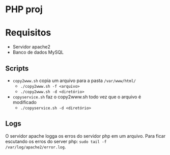 # PHP proj

# Requisitos

- Servidor apache2
- Banco de dados MySQL

## Scripts

- `copy2www.sh` copia um arquivo para a pasta `/var/www/html/`
    - `./copy2www.sh -f <arquivo>`
    - `./copy2www.sh -d <diretório>`
- `copyservice.sh` faz o copy2www.sh todo vez que o arquivo é modificado
    - `./copyservice.sh -d <diretório>`

## Logs

O servidor apache logga os erros do servidor php em um arquivo.
Para ficar escutando os erros do server php: `sudo tail -f /var/log/apache2/error.log`. 
